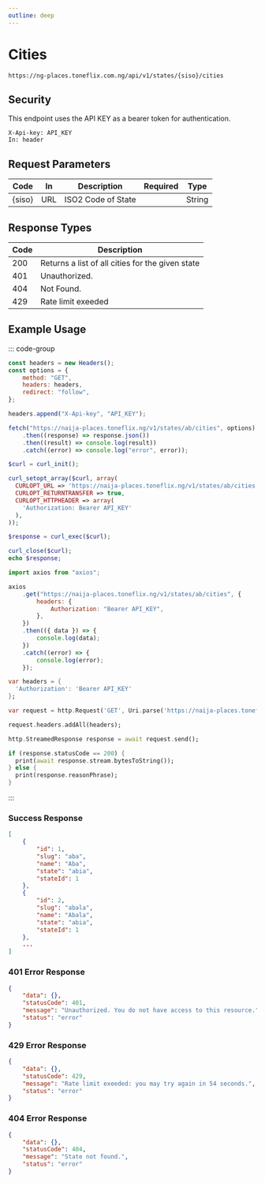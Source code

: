 ```yaml
---
outline: deep
---
```


# Cities

<Badge type="warning" text="GET" /> `https://ng-places.toneflix.com.ng/api/v1/states/{siso}/cities`

## Security

This endpoint uses the API KEY as a bearer token for authentication.

```
X-Api-key: API_KEY
In: header
```

## Request Parameters

| Code     | In  | Description        | Required                           | Type   |
| -------- | --- | ------------------ | ---------------------------------- | ------ |
| \{siso\} | URL | ISO2 Code of State | <Badge type="danger" text="YES" /> | String |

## Response Types

| Code | Description                                      |
| ---- | ------------------------------------------------ |
| 200  | Returns a list of all cities for the given state |
| 401  | Unauthorized.                                    |
| 404  | Not Found.                                       |
| 429  | Rate limit exeeded                               |

## Example Usage

::: code-group

```js [javascript]
const headers = new Headers();
const options = {
    method: "GET",
    headers: headers,
    redirect: "follow",
};

headers.append("X-Api-key", "API_KEY");

fetch("https://naija-places.toneflix.ng/v1/states/ab/cities", options)
    .then((response) => response.json())
    .then((result) => console.log(result))
    .catch((error) => console.log("error", error));
```

```php [php]
$curl = curl_init();

curl_setopt_array($curl, array(
  CURLOPT_URL => 'https://naija-places.toneflix.ng/v1/states/ab/cities',
  CURLOPT_RETURNTRANSFER => true,
  CURLOPT_HTTPHEADER => array(
    'Authorization: Bearer API_KEY'
  ),
));

$response = curl_exec($curl);

curl_close($curl);
echo $response;
```

```js [axios]
import axios from "axios";

axios
    .get("https://naija-places.toneflix.ng/v1/states/ab/cities", {
        headers: {
            Authorization: "Bearer API_KEY",
        },
    })
    .then(({ data }) => {
        console.log(data);
    })
    .catch((error) => {
        console.log(error);
    });
```

```dart [dart]
var headers = {
  'Authorization': 'Bearer API_KEY'
};

var request = http.Request('GET', Uri.parse('https://naija-places.toneflix.ng/v1/states/ab/cities'));

request.headers.addAll(headers);

http.StreamedResponse response = await request.send();

if (response.statusCode == 200) {
  print(await response.stream.bytesToString());
} else {
  print(response.reasonPhrase);
}
```

:::

### Success Response

```json
[
    {
        "id": 1,
        "slug": "aba",
        "name": "Aba",
        "state": "abia",
        "stateId": 1
    },
    {
        "id": 2,
        "slug": "abala",
        "name": "Abala",
        "state": "abia",
        "stateId": 1
    },
    ...
]
```

### 401 Error Response

```json
{
    "data": {},
    "statusCode": 401,
    "message": "Unauthorized. You do not have access to this resource.",
    "status": "error"
}
```

### 429 Error Response

```json
{
    "data": {},
    "statusCode": 429,
    "message": "Rate limit exeeded: you may try again in 54 seconds.",
    "status": "error"
}
```

### 404 Error Response

```json
{
    "data": {},
    "statusCode": 404,
    "message": "State not found.",
    "status": "error"
}
```
